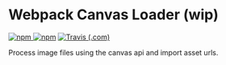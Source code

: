 # Webpack Canvas Loader (wip)

[![npm](https://img.shields.io/npm/v/webpack-canvas-loader) ![npm](https://img.shields.io/npm/l/webpack-canvas-loader)](https://www.npmjs.com/package/webpack-canvas-loader)
[![Travis (.com)](https://img.shields.io/travis/com/mxjp/webpack-canvas-loader)](https://travis-ci.com/mxjp/webpack-canvas-loader)

Process image files using the canvas api and import asset urls.
